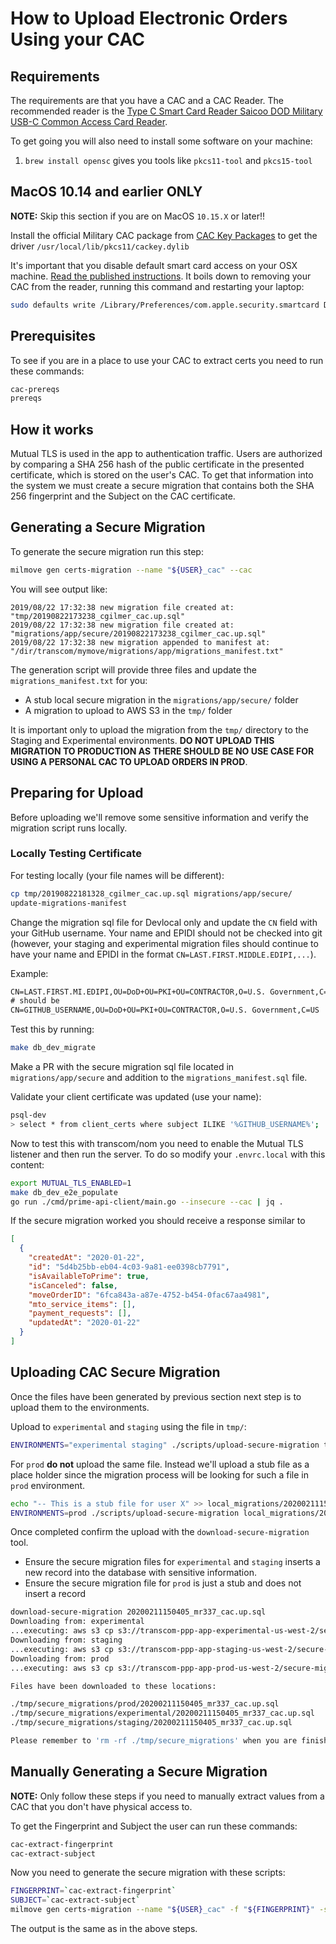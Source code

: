 # How to Upload Electronic Orders Using your CAC

## Requirements

The requirements are that you have a CAC and a CAC Reader. The recommended reader is the [Type C Smart Card Reader
Saicoo DOD Military USB-C Common Access Card Reader](https://www.amazon.com/Reader-Saicoo-Military-Compatible-Windows/dp/B071NT53M7/ref=sr_1_4).

To get going you will also need to install some software on your machine:

1. `brew install opensc` gives you tools like `pkcs11-tool` and `pkcs15-tool`

## MacOS 10.14 and earlier ONLY

**NOTE:** Skip this section if you are on MacOS `10.15.X` or later!!

Install the official Military CAC package from [CAC Key Packages](http://militarycac.org/MacVideos.htm#CACKey_packages) to get the driver `/usr/local/lib/pkcs11/cackey.dylib`

It's important that you disable default smart card access on your OSX machine. [Read the published instructions](http://militarycac.org/macuninstall.htm#Mojave_(10.14),_High_Sierra_(10.13.x),_and_Sierra_(10.12.x)_Built_in_Smart_Card_Ability). It boils down to removing your CAC from the reader, running this command and restarting your laptop:

```sh
sudo defaults write /Library/Preferences/com.apple.security.smartcard DisabledTokens -array com.apple.CryptoTokenKit.pivtoken
```

## Prerequisites

To see if you are in a place to use your CAC to extract certs you need to run these commands:

```sh
cac-prereqs
prereqs
```

## How it works

Mutual TLS is used in the app to authentication traffic. Users are authorized by comparing a SHA 256 hash of the
public certificate in the presented certificate, which is stored on the user's CAC.
To get that information into the system we must create a secure migration that contains both the
SHA 256 fingerprint and the Subject on the CAC certificate.

## Generating a Secure Migration

To generate the secure migration run this step:

```sh
milmove gen certs-migration --name "${USER}_cac" --cac
```

You will see output like:

```text
2019/08/22 17:32:38 new migration file created at: "tmp/20190822173238_cgilmer_cac.up.sql"
2019/08/22 17:32:38 new migration file created at:  "migrations/app/secure/20190822173238_cgilmer_cac.up.sql"
2019/08/22 17:32:38 new migration appended to manifest at: "/dir/transcom/mymove/migrations/app/migrations_manifest.txt"
```

The generation script will provide three files and update the `migrations_manifest.txt` for you:

* A stub local secure migration in the `migrations/app/secure/` folder
* A migration to upload to AWS S3 in the `tmp/` folder

It is important only to upload the migration from the `tmp/` directory to the Staging and Experimental environments.
**DO NOT UPLOAD THIS MIGRATION TO PRODUCTION AS THERE SHOULD BE NO USE CASE FOR USING A PERSONAL CAC TO UPLOAD ORDERS IN PROD**.

## Preparing for Upload

Before uploading we'll remove some sensitive information and verify the migration script runs locally.

### Locally Testing Certificate

For testing locally (your file names will be different):

```sh
cp tmp/20190822181328_cgilmer_cac.up.sql migrations/app/secure/
update-migrations-manifest
```

Change the migration sql file for Devlocal only and update the `CN` field with your GitHub username. Your name and EPIDI should not be checked into git (however, your staging and experimental migration files should continue to have your name and EPIDI in the format `CN=LAST.FIRST.MIDDLE.EDIPI,...`).

Example:

```tex
CN=LAST.FIRST.MI.EDIPI,OU=DoD+OU=PKI+OU=CONTRACTOR,O=U.S. Government,C=US
# should be
CN=GITHUB_USERNAME,OU=DoD+OU=PKI+OU=CONTRACTOR,O=U.S. Government,C=US
```

Test this by running:

```bash
make db_dev_migrate
```

Make a PR with the secure migration sql file located in `migrations/app/secure` and addition to the `migrations_manifest.sql` file.

Validate your client certificate was updated (use your name):

```sh
psql-dev
> select * from client_certs where subject ILIKE '%GITHUB_USERNAME%';
```

Now to test this with transcom/nom you need to enable the Mutual TLS listener and then run the server. To do so modify your `.envrc.local` with this content:

```sh
export MUTUAL_TLS_ENABLED=1
make db_dev_e2e_populate
go run ./cmd/prime-api-client/main.go --insecure --cac | jq .
```

If the secure migration worked you should receive a response similar to

```json
[
  {
    "createdAt": "2020-01-22",
    "id": "5d4b25bb-eb04-4c03-9a81-ee0398cb7791",
    "isAvailableToPrime": true,
    "isCanceled": false,
    "moveOrderID": "6fca843a-a87e-4752-b454-0fac67aa4981",
    "mto_service_items": [],
    "payment_requests": [],
    "updatedAt": "2020-01-22"
  }
]
```



## Uploading CAC Secure Migration

Once the files have been generated by previous section next step is to upload them to the environments.

Upload to `experimental` and `staging` using the file in `tmp/`:

```bash
ENVIRONMENTS="experimental staging" ./scripts/upload-secure-migration tmp/20200211150405_mr337_cac.up.sql
```

For `prod` **do not** upload the same file. Instead we'll upload a stub file as a place holder since the migration process will be looking for such a file in `prod` environment.

```bash
echo "-- This is a stub file for user X" >> local_migrations/20200211150405_mr337_cac.up.sql
ENVIRONMENTS=prod ./scripts/upload-secure-migration local_migrations/20200211150405_mr337_cac.up.sql
```

Once completed confirm the upload with the `download-secure-migration` tool.

* Ensure the secure migration files for `experimental` and `staging` inserts a new record into the database with sensitive information.
* Ensure the secure migration file for `prod` is just a stub and does not insert a record

```bash
download-secure-migration 20200211150405_mr337_cac.up.sql
Downloading from: experimental
...executing: aws s3 cp s3://transcom-ppp-app-experimental-us-west-2/secure-migrations/20200211150405_mr337_cac.up.sql ./tmp/secure_migrations/experimental/20200211150405_mr337_cac.up.sql
Downloading from: staging
...executing: aws s3 cp s3://transcom-ppp-app-staging-us-west-2/secure-migrations/20200211150405_mr337_cac.up.sql ./tmp/secure_migrations/staging/20200211150405_mr337_cac.up.sql
Downloading from: prod
...executing: aws s3 cp s3://transcom-ppp-app-prod-us-west-2/secure-migrations/20200211150405_mr337_cac.up.sql ./tmp/secure_migrations/prod/20200211150405_mr337_cac.up.sql

Files have been downloaded to these locations:

./tmp/secure_migrations/prod/20200211150405_mr337_cac.up.sql
./tmp/secure_migrations/experimental/20200211150405_mr337_cac.up.sql
./tmp/secure_migrations/staging/20200211150405_mr337_cac.up.sql

Please remember to 'rm -rf ./tmp/secure_migrations' when you are finished working
```



## Manually Generating a Secure Migration

**NOTE:**  Only follow these steps if you need to manually extract values from a CAC that you don't have physical access to.

To get the Fingerprint and Subject the user can run these commands:

```sh
cac-extract-fingerprint
cac-extract-subject
```

Now you need to generate the secure migration with these scripts:

```sh
FINGERPRINT=`cac-extract-fingerprint`
SUBJECT=`cac-extract-subject`
milmove gen certs-migration --name "${USER}_cac" -f "${FINGERPRINT}" -s "${SUBJECT}"
```

The output is the same as in the above steps.
